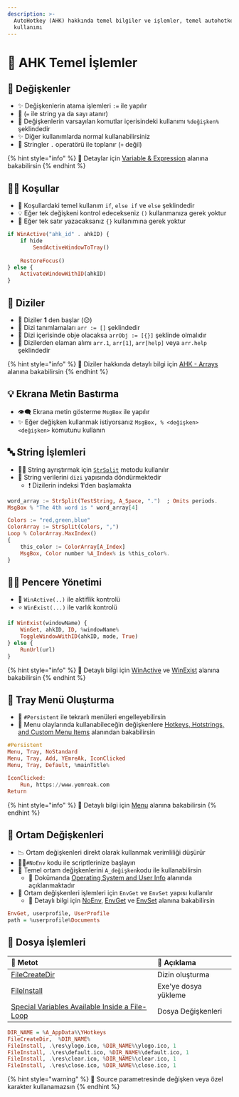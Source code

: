 ```yaml
---
description: >-
  AutoHotkey (AHK) hakkında temel bilgiler ve işlemler, temel autohotkey
  kullanımı
---
```


# 🧱 AHK Temel İşlemler

## 💎 Değişkenler

* ✨ Değişkenlerin atama işlemleri `:=` ile yapılır
* 📢  \(`=` ile string ya da sayı atanır\)
* 💠 Değişkenlerin varsayılan komutlar içerisindeki kullanımı `%değişken%` şeklindedir
* ✨ Diğer kullanımlarda normal kullanabilirsiniz
* 📣 Stringler `.` operatörü ile toplanır \(`+` değil\)

{% hint style="info" %}
👀 Detaylar için [Variable & Expression](https://www.autohotkey.com/docs/Variables.htm) alanına bakabilirsin
{% endhint %}

## 👮‍♂️ Koşullar

* 🧱 Koşullardaki temel kullanım `if`, `else if` ve `else` şeklindedir
* 💡 Eğer tek değişkeni kontrol edecekseniz `()` kullanmanıza gerek yoktur
* 🔱 Eğer tek satır yazacaksanız `{}` kullanımına gerek yoktur

```haskell
if WinActive("ahk_id" . ahkID) {
    if hide
        SendActiveWindowToTray()
    
    RestoreFocus()
} else {
    ActivateWindowWithID(ahkID)
}
```

## 🚄 Diziler

* 📢 Diziler **1** den başlar \(😥\)
* 🚅 Dizi tanımlamaları `arr := []` şeklindedir
* 🎳 Dizi içerisinde obje olacaksa `arrObj := [{}]` şeklinde olmalıdır
* ‍🛒 Dizilerden elaman alımı `arr.1`, `arr[1]`, `arr[help]` veya `arr.help` şeklindedir

{% hint style="info" %}
👀 Diziler hakkında detaylı bilgi için [AHK - Arrays](https://www.autohotkey.com/docs/misc/Arrays.htm) alanına bakabilirsin
{% endhint %}

## 💡 Ekrana Metin Bastırma

* 👁‍🗨 Ekrana metin gösterme `MsgBox` ile yapılır
* ✨ Eğer değişken kullanmak istiyorsanız `MsgBox, % <değişken> <değişken>` komutunu kullanın

## 🔤 String İşlemleri

* 👨‍💼 String ayrıştırmak için [`StrSplit`](https://www.autohotkey.com/docs/commands/StringSplit.htm) metodu kullanılır
* 🚅 String verilerini `dizi` yapısında döndürmektedir
  * ❗ Dizilerin indeksi **1**'den başlamakta

```haskell
word_array := StrSplit(TestString, A_Space, ".")  ; Omits periods.
MsgBox % "The 4th word is " word_array[4]

Colors := "red,green,blue"
ColorArray := StrSplit(Colors, ",")
Loop % ColorArray.MaxIndex()
{
    this_color := ColorArray[A_Index]
    MsgBox, Color number %A_Index% is %this_color%.
}
```

## 👨‍💼 Pencere Yönetimi

* 🌟 `WinActive(..)` ile aktiflik kontrolü 
* ⭐ `WinExist(...)` ile varlık kontrolü 

```haskell
if WinExist(windowName) {
    WinGet, ahkID, ID, %windowName%
    ToggleWindowWithID(ahkID, mode, True)
} else {
    RunUrl(url)
}
```

{% hint style="info" %}
👀 Detaylı bilgi için [WinActive](https://www.autohotkey.com/docs/commands/WinActivate.htm) ve [WinExist](https://www.autohotkey.com/docs/commands/WinExist.htm#function) alanına bakabilirsin
{% endhint %}

## 🚀 Tray Menü Oluşturma

* 🦄 `#Persistent` ile tekrarlı menüleri engelleyebilirsin
* 💎 Menu olaylarında kullanabileceğin değişkenlere [Hotkeys, Hotstrings, and Custom Menu Items](https://www.autohotkey.com/docs/Variables.htm#h) alanından bakabilirsin

```haskell
#Persistent
Menu, Tray, NoStandard
Menu, Tray, Add, YEmreAk, IconClicked
Menu, Tray, Default, %mainTitle%

IconClicked:
    Run, https://www.yemreak.com
Return
```

{% hint style="info" %}
👀 Detaylı bilgi için [Menu](https://www.autohotkey.com/docs/commands/Menu.htm) alanına bakabilirsin
{% endhint %}

## 🌃 Ortam Değişkenleri

* 📉 Ortam değişkenleri direkt olarak kullanmak verimliliği düşürür
* 👮‍♀️`#NoEnv` kodu ile scriptlerinize başlayın
* 🧱 Temel ortam değişkenlerini `A_değişken`kodu ile kullanabilirsin
  * 👀 Dokümanda [Operating System and User Info](https://www.autohotkey.com/docs/Variables.htm#os) alanında açıklanmaktadır
* 🛒 Ortam değişkenleri işlemleri için `EnvGet` ve `EnvSet` yapısı kullanılır
  * 👀 Detaylı bilgi için [NoEnv](https://www.autohotkey.com/docs/commands/_NoEnv.htm), [EnvGet](https://www.autohotkey.com/docs/commands/EnvGet.htm) ve [EnvSet](https://www.autohotkey.com/docs/commands/EnvSet.htm) alanına bakabilirsin

```haskell
EnvGet, userprofile, UserProfile
path = %userprofile%Documents
```

## 📂 Dosya İşlemleri

| 💠 Metot | 📑 Açıklama |
| :--- | :--- |
| [FileCreateDir](https://www.autohotkey.com/docs/commands/FileCreateDir.htm) | Dizin oluşturma |
| [FileInstall](https://www.autohotkey.com/docs/commands/FileInstall.htm) | Exe'ye dosya yükleme |
| [Special Variables Available Inside a File-Loop](https://www.autohotkey.com/docs/commands/LoopFile.htm#Special_Variables_Available_Inside_a_File-Loop) | Dosya Değişkenleri |

```haskell
DIR_NAME = %A_AppData%\YHotkeys
FileCreateDir,  %DIR_NAME%
FileInstall, .\res\ylogo.ico, %DIR_NAME%\ylogo.ico, 1
FileInstall, .\res\default.ico, %DIR_NAME%\default.ico, 1
FileInstall, .\res\clear.ico, %DIR_NAME%\clear.ico, 1
FileInstall, .\res\close.ico, %DIR_NAME%\close.ico, 1
```

{% hint style="warning" %}
📢 Source parametresinde değişken veya özel karakter kullanamazsın
{% endhint %}

